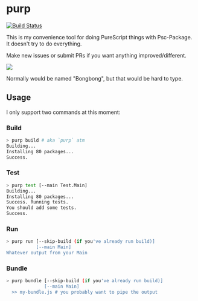 # purp

[![Build Status](https://travis-ci.org/justinwoo/purp.svg?branch=master)](https://travis-ci.org/justinwoo/purp)

This is my convenience tool for doing PureScript things with Psc-Package. It doesn't try to do everything.

Make new issues or submit PRs if you want anything improved/different.

![](https://i.imgur.com/L6lArMv.jpg)

Normally would be named "Bongbong", but that would be hard to type.

## Usage

I only support two commands at this moment:

### Build

```sh
> purp build # aka `purp` atm
Building...
Installing 80 packages...
Success.
```

### Test

```sh
> purp test [--main Test.Main]
Building...
Installing 80 packages...
Success. Running tests.
You should add some tests.
Success.
```

### Run

```sh
> purp run [--skip-build (if you've already run build)]
           [--main Main]
Whatever output from your Main
```

### Bundle

```sh
> purp bundle [--skip-build (if you've already run build)]
              [--main Main]
  >> my-bundle.js # you probably want to pipe the output
```
